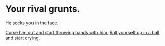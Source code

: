 # Your rival grunts. 
He socks you in the face.  

[Curse him out and start throwing hands with him.]()
[Roll yourself up in a ball and start crying.]()

